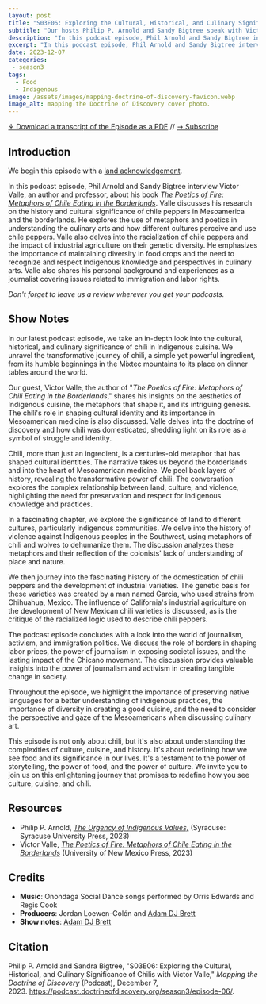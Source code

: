 ```yaml
---
layout: post
title: "S03E06: Exploring the Cultural, Historical, and Culinary Significance of Chilis with Victor Valle" 
subtitle: "Our hosts Philip P. Arnold and Sandy Bigtree speak with Victor Valles"
description: "In this podcast episode, Phil Arnold and Sandy Bigtree interview Victor Valle, an author and professor, about his book The Poetics of Fire: Metaphors of Chile Eating in the Borderlands."
excerpt: "In this podcast episode, Phil Arnold and Sandy Bigtree interview Victor Valle, an author and professor, about his book The Poetics of Fire: Metaphors of Chile Eating in the Borderlands."
date: 2023-12-07
categories: 
 - season3
tags: 
  - Food
  - Indigenous
image: /assets/images/mapping-doctrine-of-discovery-favicon.webp
image_alt: mapping the Doctrine of Discovery cover photo.
---
```


<div id="buzzsprout-player-14036949"></div><script src="https://www.buzzsprout.com/1926214/14036949-s03e06-exploring-the-cultural-historical-and-culinary-significance-of-chilis-with-victor-valle.js?container_id=buzzsprout-player-14036949&player=small" type="text/javascript" charset="utf-8"></script>

[⤓ Download a transcript of the Episode as a PDF](/assets/pdfs/S03E06-Exploring-the-Cultural-Historical-and-Culinary-Significance-of-Chilis-Victor-Valle.pdf) // [→ Subscribe](/subscribe/)
  
## Introduction

We begin this episode with a [land acknowledgement](https://podcast.doctrineofdiscovery.org/land/).

In this podcast episode, Phil Arnold and Sandy Bigtree interview Victor Valle, an author and professor, about his book [*The Poetics of Fire: Metaphors of Chile Eating in the Borderlands*](https://www.unmpress.com/9780826365545/the-poetics-of-fire/). Valle discusses his research on the history and cultural significance of chile peppers in Mesoamerica and the borderlands. He explores the use of metaphors and poetics in understanding the culinary arts and how different cultures perceive and use chile peppers. Valle also delves into the racialization of chile peppers and the impact of industrial agriculture on their genetic diversity. He emphasizes the importance of maintaining diversity in food crops and the need to recognize and respect Indigenous knowledge and perspectives in culinary arts. Valle also shares his personal background and experiences as a journalist covering issues related to immigration and labor rights.

*Don't forget to leave us a review wherever you get your podcasts.*

## Show Notes
In our latest podcast episode, we take an in-depth look into the cultural, historical, and culinary significance of chili in Indigenous cuisine. We unravel the transformative journey of chili, a simple yet powerful ingredient, from its humble beginnings in the Mixtec mountains to its place on dinner tables around the world.

Our guest, Victor Valle, the author of "*The Poetics of Fire: Metaphors of Chili Eating in the Borderlands*," shares his insights on the aesthetics of Indigenous cuisine, the metaphors that shape it, and its intriguing genesis. The chili's role in shaping cultural identity and its importance in Mesoamerican medicine is also discussed. Valle delves into the doctrine of discovery and how chili was domesticated, shedding light on its role as a symbol of struggle and identity.

Chili, more than just an ingredient, is a centuries-old metaphor that has shaped cultural identities. The narrative takes us beyond the borderlands and into the heart of Mesoamerican medicine. We peel back layers of history, revealing the transformative power of chili. The conversation explores the complex relationship between land, culture, and violence, highlighting the need for preservation and respect for indigenous knowledge and practices.

In a fascinating chapter, we explore the significance of land to different cultures, particularly indigenous communities. We delve into the history of violence against Indigenous peoples in the Southwest, using metaphors of chili and wolves to dehumanize them. The discussion analyzes these metaphors and their reflection of the colonists' lack of understanding of place and nature.

We then journey into the fascinating history of the domestication of chili peppers and the development of industrial varieties. The genetic basis for these varieties was created by a man named Garcia, who used strains from Chihuahua, Mexico. The influence of California's industrial agriculture on the development of New Mexican chili varieties is discussed, as is the critique of the racialized logic used to describe chili peppers.

The podcast episode concludes with a look into the world of journalism, activism, and immigration politics. We discuss the role of borders in shaping labor prices, the power of journalism in exposing societal issues, and the lasting impact of the Chicano movement. The discussion provides valuable insights into the power of journalism and activism in creating tangible change in society.

Throughout the episode, we highlight the importance of preserving native languages for a better understanding of indigenous practices, the importance of diversity in creating a good cuisine, and the need to consider the perspective and gaze of the Mesoamericans when discussing culinary art.

This episode is not only about chili, but it's also about understanding the complexities of culture, cuisine, and history. It's about redefining how we see food and its significance in our lives. It's a testament to the power of storytelling, the power of food, and the power of culture. We invite you to join us on this enlightening journey that promises to redefine how you see culture, cuisine, and chili.

## Resources
- Philip P. Arnold, [*The Urgency of Indigenous Values,*](https://bookshop.org/p/books/the-urgency-of-indigenous-values-philip-p-arnold/19942005?aid=56272&ean=9780815638087&listref=whitetoolong-newsletter-bookshelf) (Syracuse: Syracuse University Press, 2023)
- Victor Valle, [*The Poetics of Fire: Metaphors of Chile Eating in the Borderlands*](https://www.unmpress.com/9780826365545/the-poetics-of-fire/) (University of New Mexico Press, 2023)


## Credits

- **Music**: Onondaga Social Dance songs performed by Orris Edwards and Regis Cook
- **Producers**: Jordan Loewen-Colón and [Adam DJ Brett](https://adamdjbrett.com)
- **Show notes**: [Adam DJ Brett](https://adamdjbrett.com)

## Citation

Philip P. Arnold and Sandra Bigtree, "S03E06: Exploring the Cultural, Historical, and Culinary Significance of Chilis with Victor Valle," _Mapping the Doctrine of Discovery_ (Podcast), December 7, 2023. <https://podcast.doctrineofdiscovery.org/season3/episode-06/>.
